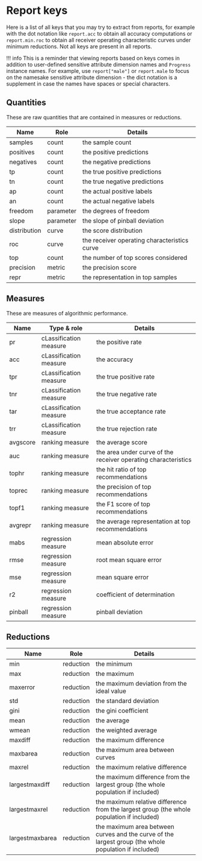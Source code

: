 # Report keys

Here is a list of all keys that you may try to extract from reports,
for example with the dot notation like `report.acc` to obtain
all accuracy computations or `report.min.roc` to obtain all receiver operating
characteristic curves under minimum reductions. Not all keys are present in all reports.

!!! info
    This is a reminder that
    viewing reports based on keys comes in addition to user-defined sensitive attribute dimension names and 
    `Progress` instance names. For example, use `report["male"]` or `report.male` to
    focus on the namesake sensitive attribute dimension - the dict notation is a supplement
    in case the names have spaces or special characters.

## Quantities

These are raw quantities that are contained in measures or reductions.

| Name          | Role       | Details                                                |
|---------------|------------|--------------------------------------------------------|
| samples       | count      | the sample count                                       |
| positives     | count      | the positive predictions                               |
| negatives     | count      | the negative predictions                               |
| tp            | count      | the true positive predictions                          |
| tn            | count      | the true negative predictions                          |
| ap            | count      | the actual positive labels                             |
| an            | count      | the actual negative labels                             |
| freedom       | parameter  | the degrees of freedom                                 |
| slope         | parameter  | the slope of pinball deviation                         |
| distribution  | curve      | the score distribution                                 |
| roc           | curve      | the receiver operating characteristics curve           |
| top           | count      | the number of top scores considered                    |
| precision     | metric     | the precision score                                    |
| repr          | metric     | the representation in top samples                      |


## Measures

These are measures of algorithmic performance.

| Name     | Type & role            | Details                                                        |
|----------|------------------------|----------------------------------------------------------------|
| pr       | cLassification measure | the positive rate                                              |
| acc      | cLassification measure | the accuracy                                                   |
| tpr      | cLassification measure | the true positive rate                                         |
| tnr      | cLassification measure | the true negative rate                                         |
| tar      | cLassification measure | the true acceptance rate                                       |
| trr      | cLassification measure | the true rejection rate                                        |
| avgscore | ranking measure        | the average score                                              |
| auc      | ranking measure        | the area under curve of the receiver operating characteristics |
| tophr    | ranking measure        | the hit ratio of top recommendations                           |
| toprec   | ranking measure        | the precision of top recommendations                           |
| topf1    | ranking measure        | the F1 score of top recommendations                            |
| avgrepr  | ranking measure        | the average representation at top recommendations              |
| mabs     | regression measure     | mean absolute error                                            |
| rmse     | regression measure     | root mean square error                                         |
| mse      | regression measure     | mean square error                                              |
| r2       | regression measure     | coefficient of determination                                   |
| pinball  | regression measure     | pinball deviation                                              |

## Reductions

| Name             | Role       | Details                                                                                               |
|------------------|------------|-------------------------------------------------------------------------------------------------------|
| min              | reduction  | the minimum                                                                                           |
| max              | reduction  | the maximum                                                                                           |
| maxerror         | reduction  | the maximum deviation from the ideal value                                                            |
| std              | reduction  | the standard deviation                                                                                |
| gini             | reduction  | the gini coefficient                                                                                  |
| mean             | reduction  | the average                                                                                           |
| wmean            | reduction  | the weighted average                                                                                  |
| maxdiff          | reduction  | the maximum difference                                                                                |
| maxbarea         | reduction  | the maximum area between curves                                                                       |
| maxrel           | reduction  | the maximum relative difference                                                                       |
| largestmaxdiff   | reduction  | the maximum difference from the largest group (the whole population if included)                      |
| largestmaxrel    | reduction  | the maximum relative difference from the largest group (the whole population if included)             |
| largestmaxbarea  | reduction  | the maximum area between curves and the curve of the largest group (the whole population if included) |

